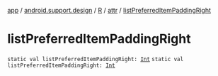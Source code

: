 [app](../../../index.md) / [android.support.design](../../index.md) / [R](../index.md) / [attr](index.md) / [listPreferredItemPaddingRight](.)

# listPreferredItemPaddingRight

`static val listPreferredItemPaddingRight: `[`Int`](https://kotlinlang.org/api/latest/jvm/stdlib/kotlin/-int/index.html)
`static val listPreferredItemPaddingRight: `[`Int`](https://kotlinlang.org/api/latest/jvm/stdlib/kotlin/-int/index.html)
